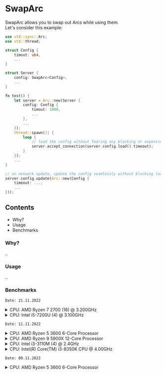 # SwapArc

SwapArc allows you to swap out Arcs while using them. \
Let's consider this example:

```rust
use std::sync::Arc;
use std::thread;

struct Config {
    timout: u64,
    ...
}

struct Server {
    config: SwapArc<Config>,
    ...
}

fn test() {
    let server = Arc::new(Server {
        config: Config {
            timout: 1000,
            ...
        },
        ...
    });
    thread::spawn(|| {
        loop {
            // load the config without fearing any blocking or expensive operations.
            server.accept_connection(server.config.load().timeout);
        }
    });
    ...
}

// on network update, update the config seamlessly without blocking loads
server.config.update(Arc::new(Config {
    timeout: ...,
    ...
}));
```

## Contents
- Why?
- Usage
- Benchmarks

### Why?

..

### Usage

..

### Benchmarks

``Date: 21.11.2022``

<details><summary>CPU: AMD Ryzen 7 2700 (16) @ 3.200GHz </summary>
<p>

```jsx
test bench_arc_read_heavy_single   ... bench: 113,045,390 ns/iter (+/- 3,037,919)
test bench_arc_read_light_single   ... bench:   5,993,131 ns/iter (+/- 1,097,352)
test bench_other_read_heavy_multi  ... bench:  42,352,095 ns/iter (+/- 10,582,939)
test bench_other_read_heavy_single ... bench:   7,240,837 ns/iter (+/- 225,284)
test bench_other_read_light_single ... bench:   7,513,911 ns/iter (+/- 2,107,815)
test bench_us_multi                ... bench:  24,163,411 ns/iter (+/- 1,379,801)
test bench_us_read_heavy_multi     ... bench:  24,132,540 ns/iter (+/- 6,651,946)
test bench_us_read_heavy_single    ... bench:   4,151,779 ns/iter (+/- 352,967)
test bench_us_read_light_single    ... bench:   2,646,784 ns/iter (+/- 444,961)
test bench_us_single               ... bench:  18,519,491 ns/iter (+/- 703,753)
```    

![](https://i.imgur.com/nb2SRae.png)    
    
</p>
</details>


<details><summary>CPU: Intel i5-7200U (4) @ 3.100GHz </summary>
<p>

```jsx
test bench_arc_read_heavy_single   ... bench: 151,675,598 ns/iter (+/- 22,690,925)
test bench_arc_read_light_single   ... bench:   2,526,499 ns/iter (+/- 116,747)
test bench_other_read_heavy_multi  ... bench: 145,097,272 ns/iter (+/- 6,514,778)
test bench_other_read_heavy_single ... bench:  32,727,815 ns/iter (+/- 4,309,793)
test bench_other_read_light_single ... bench:   3,696,212 ns/iter (+/- 169,270)
test bench_us_multi                ... bench:  36,482,013 ns/iter (+/- 2,250,393)
test bench_us_read_heavy_multi     ... bench:  62,337,136 ns/iter (+/- 6,026,757)
test bench_us_read_heavy_single    ... bench:  14,542,977 ns/iter (+/- 2,224,343)
test bench_us_read_light_single    ... bench:   1,429,254 ns/iter (+/- 289,592)
test bench_us_single               ... bench:  29,470,658 ns/iter (+/- 2,413,649)
```    
    
![](https://i.imgur.com/WizxTJq.png)    
    
</p>
</details>

``Date: 11.11.2022``

<details><summary>CPU: AMD Ryzen 5 3600 6-Core Processor</summary>
<p>

```jsx
test bench_other_multi             ... bench: 286,954,300 ns/iter (+/- 42,713,448)
test bench_other_read_heavy_multi  ... bench:  26,317,190 ns/iter (+/- 748,813)
test bench_other_read_heavy_single ... bench:   4,635,690 ns/iter (+/- 226,496)
test bench_other_single            ... bench: 291,112,510 ns/iter (+/- 8,639,937)
test bench_us_multi                ... bench:  28,405,350 ns/iter (+/- 1,223,287)
test bench_us_read_heavy_multi     ... bench:  21,873,610 ns/iter (+/- 577,473)
test bench_us_read_heavy_single    ... bench:   4,418,590 ns/iter (+/- 804,933)
test bench_us_single               ... bench:  25,439,660 ns/iter (+/- 1,911,437)
```  
    
![](https://i.imgur.com/OWYCKPw.png)    
    
</p>
</details>

<details><summary>CPU: AMD Ryzen 9 5900X 12-Core Processor</summary>
<p>

```jsx
test bench_other_multi             ... bench: 184,017,011 ns/iter (+/- 7,380,849)
test bench_other_read_heavy_multi  ... bench: 7,245,057 ns/iter (+/- 783,988)
test bench_other_read_heavy_single ... bench: 1,633,602 ns/iter (+/- 211,810)
test bench_other_single            ... bench: 188,822,041 ns/iter (+/- 8,014,960)
test bench_us_multi                ... bench: 12,212,070 ns/iter (+/- 563,605)
test bench_us_read_heavy_multi     ... bench: 6,732,108 ns/iter (+/- 2,508,756)
test bench_us_read_heavy_single    ... bench: 1,475,758 ns/iter (+/- 196,761)
test bench_us_single               ... bench: 11,651,460 ns/iter (+/- 366,257)
```    
    
![](https://i.imgur.com/44UDbat.png)    
    
</p>
</details>

<details><summary>CPU: Intel i3-3110M (4) @ 2.4GHz</summary>
<p>

```jsx
test bench_other_multi             ... bench: 1,448,044,362 ns/iter (+/- 95,468,062)
test bench_other_read_heavy_multi  ... bench: 218,297,447 ns/iter (+/- 24,643,900)
test bench_other_read_heavy_single ... bench: 42,376,534 ns/iter (+/- 3,832,873)
test bench_other_single            ... bench: 1,428,660,946 ns/iter (+/- 77,924,373)
test bench_us_multi                ... bench: 43,881,707 ns/iter (+/- 3,118,934)
test bench_us_read_heavy_multi     ... bench: 99,083,670 ns/iter (+/- 9,962,635)
test bench_us_read_heavy_single    ... bench: 19,858,851 ns/iter (+/- 2,966,487)
test bench_us_single               ... bench: 33,062,356 ns/iter (+/- 2,483,705) 
```    
    
![](https://i.imgur.com/9ZWhi1e.png)    
    
</p>
</details>

<details><summary>CPU: Intel(R) Core(TM) i3-8350K CPU @ 4.00GHz</summary>
<p>

```jsx
test bench_other_multi             ... bench: 455,367,374 ns/iter (+/- 34,010,803)
test bench_other_read_heavy_multi  ... bench: 71,258,479 ns/iter (+/- 14,277,451)
test bench_other_read_heavy_single ... bench: 14,738,168 ns/iter (+/- 1,603,971)
test bench_other_single            ... bench: 452,809,517 ns/iter (+/- 35,419,075)
test bench_us_multi                ... bench: 29,255,190 ns/iter (+/- 4,420,725)
test bench_us_read_heavy_multi     ... bench: 25,457,460 ns/iter (+/- 2,809,383)
test bench_us_read_heavy_single    ... bench: 5,675,088 ns/iter (+/- 543,492)
test bench_us_single               ... bench: 24,220,657 ns/iter (+/- 1,698,348) 
```    
    
![](https://i.imgur.com/OVCssWV.png)    
    
</p>
</details>    

``Date: 09.11.2022``

<details><summary>CPU: AMD Ryzen 5 3600 6-Core Processor</summary>
<p>

```jsx
test bench_other_multi             ... bench: 337,077,090 ns/iter (+/- 13,378,624)
test bench_other_read_heavy_multi  ... bench:  26,604,620 ns/iter (+/- 2,268,690)
test bench_other_read_heavy_single ... bench:   4,744,525 ns/iter (+/- 347,515)
test bench_other_single            ... bench: 338,127,170 ns/iter (+/- 12,416,516)
test bench_us_multi                ... bench:  29,804,930 ns/iter (+/- 1,830,429)
test bench_us_read_heavy_multi     ... bench:  24,220,320 ns/iter (+/- 410,629)
test bench_us_read_heavy_single    ... bench:   4,989,780 ns/iter (+/- 128,699)
test bench_us_single               ... bench:  25,904,060 ns/iter (+/- 973,951)
```    
    
![](https://i.imgur.com/WVcEkX7.png)    
    
</p>
</details>
